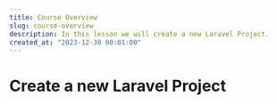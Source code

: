 ```yaml
---
title: Course Overview
slug: course-overview
description: In this lesson we will create a new Laravel Project.
created_at: "2023-12-30 00:01:00"
---
```


# Create a new Laravel Project
